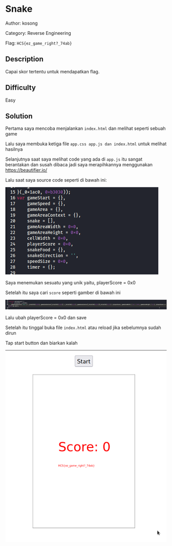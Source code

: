 # Snake

Author: kosong

Category: Reverse Engineering

Flag: `HCS{ez_game_right?_74ab}`

## Description
Capai skor tertentu untuk mendapatkan flag.

## Difficulty
Easy

## Solution

Pertama saya mencoba menjalankan `index.html` dan melihat seperti sebuah game 

Lalu saya membuka ketiga file `app.css app.js dan index.html` untuk melihat hasilnya

Selanjutnya saat saya melihat code yang ada di `app.js` itu sangat berantakan dan susah dibaca jadi saya merapihkannya menggunakan https://beautifier.io/

Lalu saat saya source code seperti di bawah ini:

![POC 1](snake/images/poc1.png)

Saya menemukan sesuatu yang unik yaitu, playerScore = 0x0

Setelah itu saya cari `score` seperti gamber di bawah ini

![POC 2](snake/images/poc2.png)

Lalu ubah playerScore = 0x0 dan save

Setelah itu tinggal buka file `index.html` atau reload jika sebelumnya sudah dirun

Tap start button dan biarkan kalah

![POC 2](snake/images/poc3.png)

